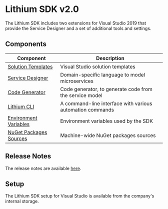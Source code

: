 # Lithium SDK v2.0

The Lithium SDK includes two extensions for Visual Studio 2019 that provide the Service Designer and a set of additional tools and settings.

## Components

| Component | Description |
| - | - |
| [Solution Templates](./solution-templates.md) | Visual Studio solution templates |
| [Service Designer](./service-designer.md) | Domain-specific language to model microservices |
| [Code Generator](./code-generator.md) | Code generator, to generate code from the service model |
| [Lithium CLI](./lithium-cli.md) | A command-line interface with various automation commands |
| [Environment Variables](./env-vars.md) | Environment variables used by the SDK |
| [NuGet Packages Sources](./packages-sources.md) | Machine-wide NuGet packages sources |

## Release Notes

The release notes are available [here](release-notes.md).

## Setup

The Lithium SDK setup for Visual Studio is available from the company's internal storage.

